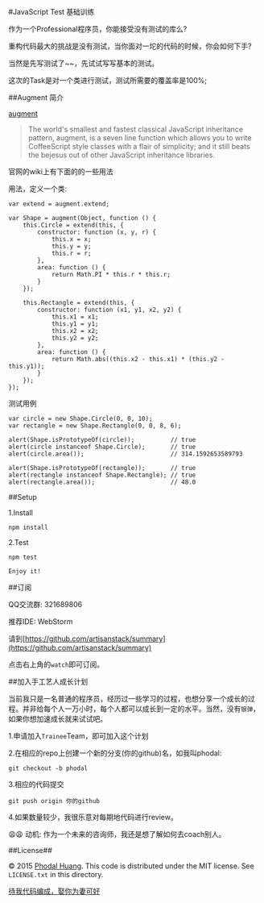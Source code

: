 #JavaScript Test 基础训练

作为一个Professional程序员，你能接受没有测试的库么?

重构代码最大的挑战是没有测试，当你面对一坨的代码的时候，你会如何下手?

当然是先写测试了~~，先试试写写基本的测试。

这次的Task是对一个类进行测试，测试所需要的覆盖率是100%;

##Augment 简介

[augment](https://github.com/javascript/augment)

> The world's smallest and fastest classical JavaScript inheritance pattern, augment, is a seven line function which allows you to write CoffeeScript style classes with a flair of simplicity; and it still beats the bejesus out of other JavaScript inheritance libraries.

官网的wiki上有下面的的一些用法

用法，定义一个类:

    var extend = augment.extend;
    
    var Shape = augment(Object, function () {
        this.Circle = extend(this, {
            constructor: function (x, y, r) {
                this.x = x;
                this.y = y;
                this.r = r;
            },
            area: function () {
                return Math.PI * this.r * this.r;
            }
        });
    
        this.Rectangle = extend(this, {
            constructor: function (x1, y1, x2, y2) {
                this.x1 = x1;
                this.y1 = y1;
                this.x2 = x2;
                this.y2 = y2;
            },
            area: function () {
                return Math.abs((this.x2 - this.x1) * (this.y2 - this.y1));
            }
        });
    });

测试用例

    var circle = new Shape.Circle(0, 0, 10);
    var rectangle = new Shape.Rectangle(0, 0, 8, 6);
    
    alert(Shape.isPrototypeOf(circle));          // true
    alert(circle instanceof Shape.Circle);       // true
    alert(circle.area());                        // 314.1592653589793
    
    alert(Shape.isPrototypeOf(rectangle));       // true
    alert(rectangle instanceof Shape.Rectangle); // true
    alert(rectangle.area());                     // 48.0
    
##Setup

1.Install 

    npm install
    
2.Test
    
    npm test

    Enjoy it!
    
##订阅

QQ交流群: 321689806

推荐IDE: WebStorm

请到[https://github.com/artisanstack/summary](https://github.com/artisanstack/summary)

点击右上角的``watch``即可订阅。

##加入手工艺人成长计划

当前我只是一名普通的程序员，经历过一些学习的过程，也想分享一个成长的过程。并非给每个人一万小时，每个人都可以成长到一定的水平。当然，没有``银弹``，如果你想加速成长就来试试吧。

1.申请加入``Trainee``Team，即可加入这个计划

2.在相应的repo上创建一个新的分支(你的github)名，如我叫phodal:

    git checkout -b phodal
    
3.相应的代码提交
    
    git push origin 你的github
    
4.如果数量较少，我很乐意对每期地代码进行review。    

:weary::weary: 动机: 作为一个未来的咨询师，我还是想了解如何去coach别人。

##License##

© 2015 [Phodal Huang](http://www.phodal.com). This code is distributed under the MIT license. See `LICENSE.txt` in this directory.

[待我代码编成，娶你为妻可好](http://www.xuntayizhan.com/blog/ji-ke-ai-qing-zhi-er-shi-dai-wo-dai-ma-bian-cheng-qu-ni-wei-qi-ke-hao-wan/)
         

